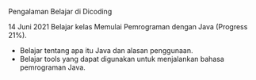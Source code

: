 Pengalaman Belajar di Dicoding

14 Juni 2021
Belajar kelas Memulai Pemrograman dengan Java (Progress 21%).
* Belajar tentang apa itu Java dan alasan penggunaan.
* Belajar tools yang dapat digunakan untuk menjalankan bahasa pemrograman Java.
